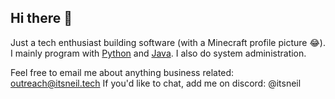 ## Hi there 👋

Just a tech enthusiast building software (with a Minecraft profile picture 😂). I mainly program with [Python](https://python.org/) and [Java](https://java.com). I also do system administration.

Feel free to email me about anything business related: outreach@itsneil.tech
If you'd like to chat, add me on discord: @itsneil
